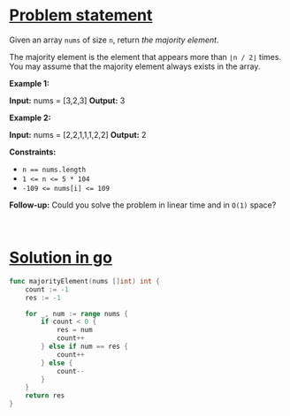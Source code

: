 # [Problem statement](https://leetcode.com/problems/majority-element)

Given an array `nums` of size `n`, return _the majority element_.

The majority element is the element that appears more than `⌊n / 2⌋` times. You may assume that the majority element always exists in the array.

**Example 1:**

**Input:** nums = [3,2,3]
**Output:** 3

**Example 2:**

**Input:** nums = [2,2,1,1,1,2,2]
**Output:** 2

**Constraints:**

* `n == nums.length`
* `1 <= n <= 5 * 104`
* `-109 <= nums[i] <= 109`

**Follow-up:** Could you solve the problem in linear time and in `O(1)` space?

<br />

# [Solution in go](https://leetcode.com/submissions/detail/948186933/)

```go
func majorityElement(nums []int) int {
    count := -1
    res := -1

    for _, num := range nums {
        if count < 0 {
            res = num
            count++
        } else if num == res {
            count++
        } else {
            count--
        }
    }
    return res
}
```